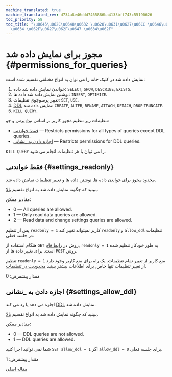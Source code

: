 ```yaml
---
machine_translated: true
machine_translated_rev: d734a8e46ddd7465886ba4133bff743c55190626
toc_priority: 58
toc_title: "\u0645\u062C\u0648\u0632 \u0628\u0631\u0627\u06CC \u0646\u0645\u0627\u06CC\
  \u0634 \u062F\u0627\u062F\u0647 \u0634\u062F"
---
```


# مجوز برای نمایش داده شد {#permissions_for_queries}

نمایش داده شد در کلیک خانه را می توان به انواع مختلفی تقسیم شده است:

1.  خواندن نمایش داده شد داده: `SELECT`, `SHOW`, `DESCRIBE`, `EXISTS`.
2.  نوشتن نمایش داده شد داده ها: `INSERT`, `OPTIMIZE`.
3.  تغییر پرسوجوی تنظیمات: `SET`, `USE`.
4.  [DDL](https://en.wikipedia.org/wiki/Data_definition_language) نمایش داده شد: `CREATE`, `ALTER`, `RENAME`, `ATTACH`, `DETACH`, `DROP` `TRUNCATE`.
5.  `KILL QUERY`.

تنظیمات زیر تنظیم مجوز کاربر بر اساس نوع پرس و جو:

-   [فقط خواندنی](#settings_readonly) — Restricts permissions for all types of queries except DDL queries.
-   [اجازه دادن به \_نشانی](#settings_allow_ddl) — Restricts permissions for DDL queries.

`KILL QUERY` را می توان با هر تنظیمات انجام می شود.

## فقط خواندنی {#settings_readonly}

محدود مجوز برای خواندن داده ها, نوشتن داده ها و تغییر تنظیمات نمایش داده شد.

ببینید که چگونه نمایش داده شد به انواع تقسیم [بالا](#permissions_for_queries).

مقادیر ممکن:

-   0 — All queries are allowed.
-   1 — Only read data queries are allowed.
-   2 — Read data and change settings queries are allowed.

پس از تنظیم `readonly = 1` کاربر نمیتواند تغییر کند `readonly` و `allow_ddl` تنظیمات در جلسه فعلی.

هنگام استفاده از `GET` روش در [رابط قام](../../interfaces/http.md), `readonly = 1` به طور خودکار تنظیم شده است. برای تغییر داده ها از `POST` روش.

تنظیم `readonly = 1` منع کاربر از تغییر تمام تنظیمات. یک راه برای منع کاربر وجود دارد
از تغییر تنظیمات تنها خاص, برای اطلاعات بیشتر ببینید [محدودیت در تنظیمات](constraints-on-settings.md).

مقدار پیشفرض: 0

## اجازه دادن به \_نشانی {#settings_allow_ddl}

اجازه می دهد یا رد می کند [DDL](https://en.wikipedia.org/wiki/Data_definition_language) نمایش داده شد.

ببینید که چگونه نمایش داده شد به انواع تقسیم [بالا](#permissions_for_queries).

مقادیر ممکن:

-   0 — DDL queries are not allowed.
-   1 — DDL queries are allowed.

شما نمی توانید اجرا کنید `SET allow_ddl = 1` اگر `allow_ddl = 0` برای جلسه فعلی.

مقدار پیشفرض: 1

[مقاله اصلی](https://clickhouse.tech/docs/en/operations/settings/permissions_for_queries/) <!--hide-->
